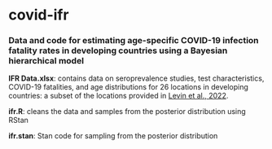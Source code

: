 # covid-ifr

### Data and code for estimating age-specific COVID-19 infection fatality rates in developing countries using a Bayesian hierarchical model 

**IFR Data.xlsx**: contains data on seroprevalence studies, test characteristics, COVID-19 fatalities, and age distributions for 26 locations in developing countries: a subset of the locations provided in [Levin et al., 2022](http://dx.doi.org/10.1136/bmjgh-2022-008477).

**ifr.R**: cleans the data and samples from the posterior distribution using RStan

**ifr.stan**: Stan code for sampling from the posterior distribution
